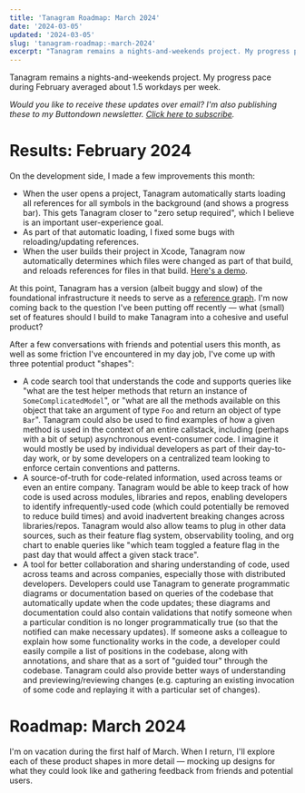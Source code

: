 ```yaml
---
title: 'Tanagram Roadmap: March 2024'
date: '2024-03-05'
updated: '2024-03-05'
slug: 'tanagram-roadmap:-march-2024'
excerpt: "Tanagram remains a nights-and-weekends project. My progress pace during February averaged about 1.5 workdays per week.\r\n\r\nWould you like to receive these updates over email? I'm also publishing these..."
---
```



Tanagram remains a nights-and-weekends project. My progress pace during February averaged about 1.5 workdays per week.

_Would you like to receive these updates over email? I'm also publishing these to my Buttondown newsletter. [Click here to subscribe](https://buttondown.email/tanagram)._

# Results: February 2024
On the development side, I made a few improvements this month:
* When the user opens a project, Tanagram automatically starts loading all references for all symbols in the background (and shows a progress bar). This gets Tanagram closer to "zero setup required", which I believe is an important user-experience goal.
* As part of that automatic loading, I fixed some bugs with reloading/updating references.
* When the user builds their project in Xcode, Tanagram now automatically determines which files were changed as part of that build, and reloads references for files in that build. [Here's a demo](https://twitter.com/tanagram_/status/1762665550562652160).

At this point, Tanagram has a version (albeit buggy and slow) of the foundational infrastructure it needs to serve as a [reference graph](https://feifan.blog/posts/tanagram-roadmap:-august-2023). I'm now coming back to the question I've been putting off recently — what (small) set of features should I build to make Tanagram into a cohesive and useful product?

After a few conversations with friends and potential users this month, as well as some friction I've encountered in my day job,  I've come up with three potential product "shapes":

* A code search tool that understands the code and supports queries like "what are the test helper methods that return an instance of `SomeComplicatedModel`", or "what are all the methods available on this object that take an argument of type `Foo` and return an object of type `Bar`". Tanagram could also be used to find examples of how a given method is used in the context of an entire callstack, including (perhaps with a bit of setup) asynchronous event-consumer code. I imagine it would mostly be used by individual developers as part of their day-to-day work, or by some developers on a centralized team looking to enforce certain conventions and patterns. 
* A source-of-truth for code-related information, used across teams or even an entire company. Tanagram would be able to keep track of how code is used across modules, libraries and repos, enabling developers to identify infrequently-used code (which could potentially be removed to reduce build times) and avoid inadvertent breaking changes across libraries/repos. Tanagram would also allow teams to plug in other data sources, such as their feature flag system, observability tooling, and org chart to enable queries like "which team toggled a feature flag in the past day that would affect a given stack trace". 
* A tool for better collaboration and sharing understanding of code, used across teams and across companies, especially those with distributed developers. Developers could use Tanagram to generate programmatic diagrams or documentation based on queries of the codebase that automatically update when the code updates; these diagrams and documentation could also contain validations that notify someone when a particular condition is no longer programmatically true (so that the notified can make necessary updates). If someone asks a colleague to explain how some functionality works in the code, a developer could easily compile a list of positions in the codebase, along with annotations, and share that as a sort of "guided tour" through the codebase. Tanagram could also provide better ways of understanding and previewing/reviewing changes (e.g. capturing an existing invocation of some code and replaying it with a particular set of changes).

# Roadmap: March 2024
I'm on vacation during the first half of March. When I return, I'll explore each of these product shapes in more detail — mocking up designs for what they could look like and gathering feedback from friends and potential users.